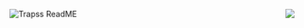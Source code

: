 <p style="text-align: center;>
<img src="https://haruhime.store/logo.png>
 </p>

<img align="left" alt="Trapss ReadME" src="https://github-readme-stats.codestackr.vercel.app/api?username=Trapss&count_private=true&show_icons=true&hide_border=true"/>
<img align="right" src="https://github-readme-stats.vercel.app/api/top-langs/?username=Trapss&show_icons=true&hide_border=true&count_private=true"/>
<br>
<!-- ok maybe i stole this idea from Elian -->
